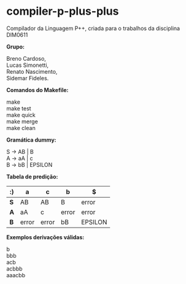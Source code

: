 # compiler-p-plus-plus
Compilador da Linguagem P++, criada para o trabalhos da disciplina DIM0611

**Grupo:** <br />

Breno Cardoso, <br />
Lucas Simonetti, <br />
Renato Nascimento, <br />
Sidemar Fideles. <br />

**Comandos do Makefile:**

make <br />
make test <br />
make quick <br />
make merge <br />
make clean <br />
 
**Gramática dummy:** <br />

S -> AB | B <br />
A -> aA | c <br />
B -> bB | EPSILON <br />

**Tabela de predição:**  <br />
 
:) | **a** | **c** | **b** | **$**
--- | --- | --- | --- | ---
**S** | AB | AB | B | error
**A** | aA | c | error | error
**B** | error | error | bB | EPSILON

**Exemplos derivações válidas:**  <br />

b  <br />
bbb  <br />
acb  <br />
acbbb  <br />
aaacbb  <br />
